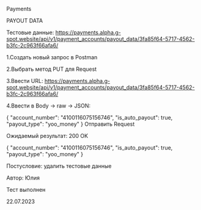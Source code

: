 Payments

PAYOUT DATA

Тестовые данные: 
https://payments.alpha.g-spot.website/api/v1/payment_accounts/payout_data/3fa85f64-5717-4562-b3fc-2c963f66afa6/

1.Создать новый запрос в Postman

2.Выбрать метод PUT для Request

3.Ввести URL:
https://payments.alpha.g-spot.website/api/v1/payment_accounts/payout_data/3fa85f64-5717-4562-b3fc-2c963f66afa6/

4.Ввести в Body -> raw -> JSON:  

{
  "account_number": "4100116075156746",
  "is_auto_payout": true,
  "payout_type": "yoo_money"
}
Отправить Request

Ожидаемый результат: 200 OK 

{
    "account_number": "4100116075156746",
    "is_auto_payout": true,
    "payout_type": "yoo_money"
}

Постусловие: удалить тестовые данные

Автор: Юлия

Тест выполнен

22.07.2023
